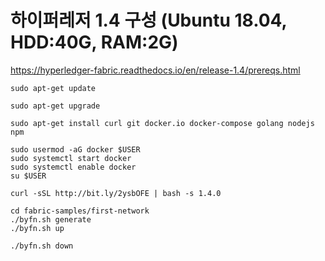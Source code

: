 # 하이퍼레저 1.4 구성 (Ubuntu 18.04, HDD:40G, RAM:2G)

https://hyperledger-fabric.readthedocs.io/en/release-1.4/prereqs.html

~~~
sudo apt-get update
~~~
~~~
sudo apt-get upgrade
~~~
~~~
sudo apt-get install curl git docker.io docker-compose golang nodejs npm
~~~
~~~
sudo usermod -aG docker $USER
sudo systemctl start docker
sudo systemctl enable docker
su $USER
~~~

~~~
curl -sSL http://bit.ly/2ysbOFE | bash -s 1.4.0
~~~

~~~
cd fabric-samples/first-network
./byfn.sh generate
./byfn.sh up
~~~

~~~
./byfn.sh down
~~~

